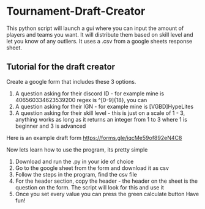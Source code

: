 # Tournament-Draft-Creator
This python script will launch a gui where you can input the amount of players and teams you want. It will distribute them based on skill level and let you know of any outliers. It uses a .csv from a google sheets response sheet.

## Tutorial for the draft creator
Create a google form that includes these 3 options.
1. A question asking for their discord ID - for example mine is 406560334623539200 regex is ^[0-9]{18}, you can
2. A question asking for their IGN - for example mine is [VGBD]HypeLites 
3. A question asking for their skill level - this is just on a scale of 1 - 3, anything works as long as it returns an integer from 1 to 3 where 1 is beginner and 3 is advanced

Here is an example draft form
https://forms.gle/iqcMe59of892eN4C8

Now lets learn how to use the program, its pretty simple
1. Download and run the .py in your ide of choice
2. Go to the google sheet from the form and download it as csv
3. Follow the steps in the program, find the csv file
4. For the header section, copy the header - the header on the sheet is the question on the form. The script will look for this and use it 
5. Once you set every value you can press the green calculate button
Have fun!
